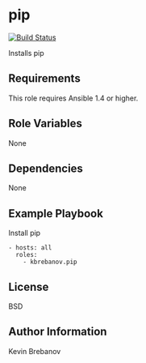 pip
===

[![Build Status](https://travis-ci.org/kbrebanov/ansible-pip.svg?branch=master)](https://travis-ci.org/kbrebanov/ansible-pip)

Installs pip

Requirements
------------

This role requires Ansible 1.4 or higher.

Role Variables
--------------

None

Dependencies
------------

None

Example Playbook
----------------

Install pip
```
- hosts: all
  roles:
    - kbrebanov.pip
```

License
-------

BSD

Author Information
------------------

Kevin Brebanov
